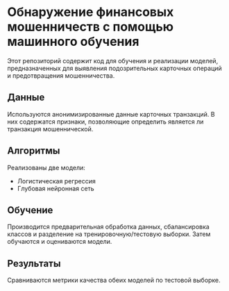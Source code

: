 # Обнаружение финансовых мошенничеств с помощью машинного обучения

Этот репозиторий содержит код для обучения и реализации моделей, предназначенных для выявления подозрительных карточных операций и предотвращения мошенничества.

## Данные
Используются анонимизированные данные карточных транзакций. В них содержатся признаки, позволяющие определить является ли транзакция мошеннической.

## Алгоритмы
Реализованы две модели:
- Логистическая регрессия
- Глубовая нейронная сеть 

## Обучение
Производится предварительная обработка данных, сбалансировка классов и разделение на тренировочную/тестовую выборки. Затем обучаются и оцениваются модели.

## Результаты
Сравниваются метрики качества обеих моделей по тестовой выборке.

